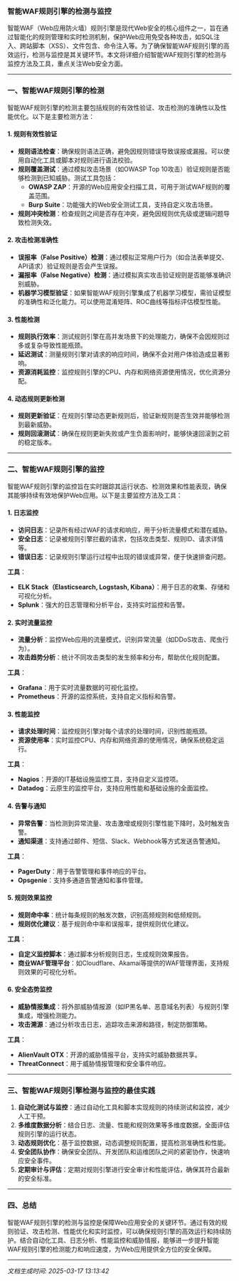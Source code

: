 ### 智能WAF规则引擎的检测与监控

智能WAF（Web应用防火墙）规则引擎是现代Web安全的核心组件之一，旨在通过智能化的规则管理和实时检测机制，保护Web应用免受各种攻击，如SQL注入、跨站脚本（XSS）、文件包含、命令注入等。为了确保智能WAF规则引擎的高效运行，检测与监控是其关键环节。本文将详细介绍智能WAF规则引擎的检测与监控方法及工具，重点关注Web安全方面。

---

### 一、智能WAF规则引擎的检测

智能WAF规则引擎的检测主要包括规则的有效性验证、攻击检测的准确性以及性能优化。以下是主要检测方法：

#### 1. **规则有效性验证**
   - **规则语法检查**：确保规则语法正确，避免因规则错误导致误报或漏报。可以使用自动化工具或脚本对规则进行语法校验。
   - **规则覆盖测试**：通过模拟攻击场景（如OWASP Top 10攻击）验证规则是否能够检测到已知威胁。测试工具包括：
     - **OWASP ZAP**：开源的Web应用安全扫描工具，可用于测试WAF规则的覆盖范围。
     - **Burp Suite**：功能强大的Web安全测试工具，支持自定义攻击场景。
   - **规则冲突检测**：检查规则之间是否存在冲突，避免因规则优先级或逻辑问题导致检测失效。

#### 2. **攻击检测准确性**
   - **误报率（False Positive）检测**：通过模拟正常用户行为（如合法表单提交、API请求）验证规则是否会产生误报。
   - **漏报率（False Negative）检测**：通过模拟真实攻击验证规则是否能够准确识别威胁。
   - **机器学习模型验证**：如果智能WAF规则引擎集成了机器学习模型，需验证模型的准确性和泛化能力。可以使用混淆矩阵、ROC曲线等指标评估模型性能。

#### 3. **性能检测**
   - **规则执行效率**：测试规则引擎在高并发场景下的处理能力，确保不会因规则过多或复杂导致性能瓶颈。
   - **延迟测试**：测量规则引擎对请求的响应时间，确保不会对用户体验造成显著影响。
   - **资源消耗监控**：监控规则引擎的CPU、内存和网络资源使用情况，优化资源分配。

#### 4. **动态规则更新检测**
   - **规则更新验证**：在规则引擎动态更新规则后，验证新规则是否生效并能够检测到最新威胁。
   - **规则回滚测试**：确保在规则更新失败或产生负面影响时，能够快速回滚到之前的稳定版本。

---

### 二、智能WAF规则引擎的监控

智能WAF规则引擎的监控旨在实时跟踪其运行状态、检测效果和性能表现，确保其能够持续有效地保护Web应用。以下是主要监控方法及工具：

#### 1. **日志监控**
   - **访问日志**：记录所有经过WAF的请求和响应，用于分析流量模式和潜在威胁。
   - **安全日志**：记录被规则引擎拦截的请求，包括攻击类型、规则ID、请求详情等。
   - **错误日志**：记录规则引擎运行过程中出现的错误或异常，便于快速排查问题。

   **工具**：
   - **ELK Stack（Elasticsearch, Logstash, Kibana）**：用于日志的收集、存储和可视化分析。
   - **Splunk**：强大的日志管理和分析平台，支持实时监控和告警。

#### 2. **实时流量监控**
   - **流量分析**：监控Web应用的流量模式，识别异常流量（如DDoS攻击、爬虫行为）。
   - **攻击趋势分析**：统计不同攻击类型的发生频率和分布，帮助优化规则配置。

   **工具**：
   - **Grafana**：用于实时流量数据的可视化监控。
   - **Prometheus**：开源的监控系统，支持自定义指标和告警。

#### 3. **性能监控**
   - **请求处理时间**：监控规则引擎对每个请求的处理时间，识别性能瓶颈。
   - **资源使用率**：实时监控CPU、内存和网络资源的使用情况，确保系统稳定运行。

   **工具**：
   - **Nagios**：开源的IT基础设施监控工具，支持自定义监控项。
   - **Datadog**：云原生的监控平台，支持应用性能和基础设施的全面监控。

#### 4. **告警与通知**
   - **异常告警**：当检测到异常流量、攻击激增或规则引擎性能下降时，及时触发告警。
   - **通知渠道**：支持通过邮件、短信、Slack、Webhook等方式发送告警通知。

   **工具**：
   - **PagerDuty**：用于告警管理和事件响应的平台。
   - **Opsgenie**：支持多通道告警通知和事件管理。

#### 5. **规则效果监控**
   - **规则命中率**：统计每条规则的触发次数，识别高频规则和低频规则。
   - **规则优化建议**：基于规则命中率和误报率，提供规则优化建议。

   **工具**：
   - **自定义监控脚本**：通过脚本分析规则日志，生成规则效果报告。
   - **商业WAF管理平台**：如Cloudflare、Akamai等提供的WAF管理界面，支持规则效果的可视化分析。

#### 6. **安全态势监控**
   - **威胁情报集成**：将外部威胁情报源（如IP黑名单、恶意域名列表）与规则引擎集成，增强检测能力。
   - **攻击溯源**：通过分析攻击日志，追踪攻击来源和路径，制定防御策略。

   **工具**：
   - **AlienVault OTX**：开源的威胁情报平台，支持实时威胁数据共享。
   - **ThreatConnect**：用于威胁情报管理和安全事件响应。

---

### 三、智能WAF规则引擎检测与监控的最佳实践

1. **自动化测试与监控**：通过自动化工具和脚本实现规则的持续测试和监控，减少人工干预。
2. **多维度数据分析**：结合日志、流量、性能和规则效果等多维度数据，全面评估规则引擎的运行状态。
3. **动态规则优化**：基于监控数据，动态调整规则配置，提高检测准确性和性能。
4. **安全团队协作**：确保安全团队、开发团队和运维团队之间的紧密协作，快速响应安全事件。
5. **定期审计与评估**：定期对规则引擎进行安全审计和性能评估，确保其符合最新的安全标准。

---

### 四、总结

智能WAF规则引擎的检测与监控是保障Web应用安全的关键环节。通过有效的规则验证、攻击检测、性能优化和实时监控，可以确保规则引擎的高效运行和持续防护。结合自动化工具、日志分析、性能监控和威胁情报，能够进一步提升智能WAF规则引擎的检测能力和响应速度，为Web应用提供全方位的安全保障。

---

*文档生成时间: 2025-03-17 13:13:42*

